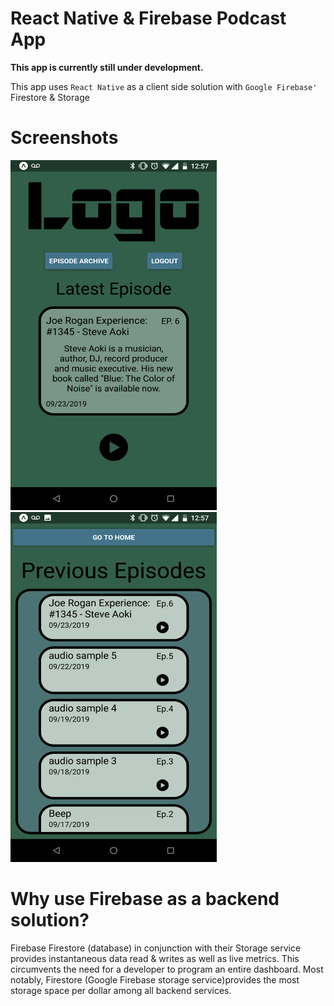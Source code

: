 # React Native &amp; Firebase Podcast App
**This app is currently still under development.**

This app uses `React Native` as a client side solution with `Google Firebase'` Firestore & Storage  

# Screenshots
<p float="left">
<img src="assets/github preview/1.Dashboard.png" height="560" width="330" />  
<img src="assets/github preview/2.Previous.png" height="560" width="330" />  
</p>  


# Why use Firebase as a backend solution?
<p>Firebase Firestore (database) in conjunction with their Storage service provides instantaneous data read & writes as well as live metrics. This circumvents the need for a developer to program an entire dashboard. Most notably, Firestore (Google Firebase storage service)provides the most storage space per dollar among all backend services.</p>
